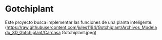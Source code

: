 # Gotchiplant
Este proyecto busca implementar las funciones de una planta inteligente.
(https://raw.githubusercontent.com/jules1194/Gotchiplant/Archivos_Modelado_3D_Gotchiplant/Carcasa Gotchiplant.jpeg)
